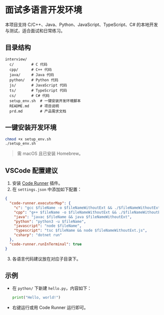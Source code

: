 # 面试多语言开发环境

本项目支持 C/C++、Java、Python、JavaScript、TypeScript、C# 的本地开发与测试，适合面试和日常练习。

## 目录结构

```
interview/
  c/        # C 代码
  cpp/      # C++ 代码
  java/     # Java 代码
  python/   # Python 代码
  js/       # JavaScript 代码
  ts/       # TypeScript 代码
  cs/       # C# 代码
  setup_env.sh  # 一键安装开发环境脚本
  README.md     # 项目说明
  prd.md        # 产品需求文档
```

## 一键安装开发环境

```bash
chmod +x setup_env.sh
./setup_env.sh
```

> 需 macOS 且已安装 Homebrew。

## VSCode 配置建议

1. 安装 [Code Runner](https://marketplace.visualstudio.com/items?itemName=formulahendry.code-runner) 插件。
2. 在 `settings.json` 中添加如下配置：

```json
{
  "code-runner.executorMap": {
    "c": "gcc $fileName -o $fileNameWithoutExt && ./$fileNameWithoutExt",
    "cpp": "g++ $fileName -o $fileNameWithoutExt && ./$fileNameWithoutExt",
    "java": "javac $fileName && java $fileNameWithoutExt",
    "python": "python3 -u $fileName",
    "javascript": "node $fileName",
    "typescript": "tsc $fileName && node $fileNameWithoutExt.js",
    "csharp": "dotnet run"
  },
  "code-runner.runInTerminal": true
}
```

3. 各语言代码建议放在对应子目录下。

## 示例

- 在 `python/` 下新建 `hello.py`，内容如下：
  ```python
  print("Hello, world!")
  ```
- 右键运行或用 Code Runner 运行即可。 